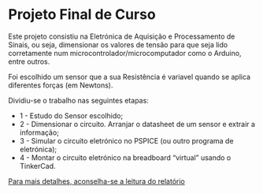 # Projeto Final de Curso

Este projeto consistiu na Eletrónica de Aquisição e Processamento de Sinais, ou seja, dimensionar os valores de tensão para que seja lido corretamente num microcontrolador/microcomputador como o Arduino, entre outros.

Foi escolhido um sensor que a sua Resistência é variavel quando se aplica diferentes forças (em Newtons).

Dividiu-se o trabalho nas seguintes etapas:
- 1 - Estudo do Sensor escolhido;
- 2 - Dimensionar o circuito. Arranjar o datasheet de um sensor e extrair a informação;
- 3 - Simular o circuito eletrónico no PSPICE (ou outro programa de eletrónica);
- 4 - Montar o circuito eletrónico na breadboard “virtual” usando o TinkerCad.

[Para mais detalhes, aconselha-se a leitura do relatório](https://github.com/D10G0S1LVA/Trabalhos-Faculdade/blob/main/CTeSP/Projeto%20Final%20de%20Curso/Relatorio_de_Projeto_Diogo_Silva_190204007.pdf)
